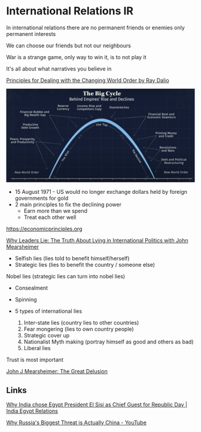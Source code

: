 # International Relations IR

In international relations there are no permanent friends or enemies only permanent interests

We can choose our friends but not our neighbours

War is a strange game, only way to win it, is to not play it

It's all about what narratives you believe in

[Principles for Dealing with the Changing World Order by Ray Dalio](https://www.youtube.com/watch?v=xguam0TKMw8)

![image](../../media/International-Relations-IR-image1.jpg)

- 15 August 1971 - US would no longer exchange dollars held by foreign governments for gold
- 2 main principles to fix the declining power
  - Earn more than we spend
  - Treat each other well

<https://economicprinciples.org>

[Why Leaders Lie: The Truth About Lying in International Politics with John Mearsheimer](https://www.youtube.com/watch?v=VPe5f5dcrGE)

- Selfish lies (lies told to benefit himself/herself)
- Strategic lies (lies to benefit the country / someone else)

Nobel lies (strategic lies can turn into nobel lies)

- Consealment
- Spinning

- 5 types of international lies

    1. Inter-state lies (country lies to other countries)
    2. Fear mongering (lies to own country people)
    3. Strategic cover up
    4. Nationalist Myth making (portray himself as good and others as bad)
    5. Liberal lies

Trust is most important

[John J Mearsheimer: The Great Delusion](https://youtu.be/nZVIaXFN2lU)

## Links

[Why India chose Egypt President El Sisi as Chief Guest for Republic Day | India Egypt Relations](https://www.youtube.com/watch?v=Cr2htefB7yk)

[Why Russia's Biggest Threat is Actually China - YouTube](https://www.youtube.com/watch?v=Iibs7buNwxQ)
